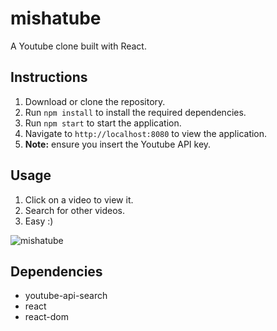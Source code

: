 # mishatube
A Youtube clone built with React.

## Instructions
1. Download or clone the repository.
2. Run `npm install` to install the required dependencies.
3. Run `npm start` to start the application.
4. Navigate to `http://localhost:8080` to view the application.
5. **Note:** ensure you insert the Youtube API key.

## Usage
1. Click on a video to view it.
2. Search for other videos.
3. Easy :)

![mishatube](https://i.imgur.com/yXzYpOp.png)

## Dependencies

* youtube-api-search
* react
* react-dom
